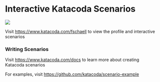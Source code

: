 # Interactive Katacoda Scenarios

[![](http://shields.katacoda.com/katacoda/fschaell/count.svg)](https://www.katacoda.com/fschaell "Get your profile on Katacoda.com")

Visit https://www.katacoda.com/fschaell to view the profile and interactive scenarios

### Writing Scenarios
Visit https://www.katacoda.com/docs to learn more about creating Katacoda scenarios

For examples, visit https://github.com/katacoda/scenario-example
